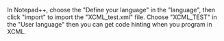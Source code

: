 In Notepad++, choose the "Define your language" in the "language", then click "import" to import the "XCML_test.xml" file. Choose "XCML_TEST" in the "User language" then you can get code hinting when you program in XCML.